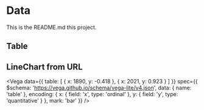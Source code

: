 # Data

This is the README.md this project.

## Table 

<FlatUiTable url="https://raw.githubusercontent.com/luccasmmg/test-data-repo-1/main/data_2.csv" />
 
## LineChart from URL 

<Vega
  data={{
    table: [
      {
        x: 1890,
        y: -0.418
      },
      {
        x: 2021,
        y: 0.923
      }
    ]
  }}
  spec={{
    $schema: 'https://vega.github.io/schema/vega-lite/v4.json',
    data: {
      name: 'table'
    },
    encoding: {
      x: {
        field: 'x',
        type: 'ordinal'
      },
      y: {
        field: 'y',
        type: 'quantitative'
      }
    },
    mark: 'bar'
  }}
/>
